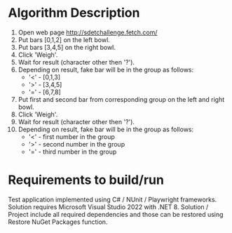﻿# Algorithm Description
1. Open web page http://sdetchallenge.fetch.com/
2. Put bars [0,1,2] on the left bowl.
3. Put bars [3,4,5] on the right bowl.
4. Click 'Weigh'.
5. Wait for result (character other then '?').
6. Depending on result, fake bar will be in the group as follows:
	* '<' - [0,1,3]
	* '>' - [3,4,5]
	* '=' - [6,7,8]
7. Put first and second bar from corresponding group on the left and right bowl.
8. Click 'Weigh'.
9. Wait for result (character other then '?').
10. Depending on result, fake bar will be in the group as follows:
	* '<' - first number in the group
	* '>' - second number in the group
	* '=' - third number in the group


# Requirements to build/run
Test application implemented using C# / NUnit / Playwright frameworks.
Solution requires Microsoft Visual Studio 2022 with .NET 8.
Solution / Project include all required dependencies and those can be restored using Restore NuGet Packages function.
